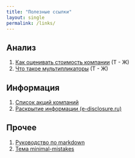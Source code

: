 ```yaml
---
title: "Полезные ссылки"
layout: single
permalink: /links/
---
```


## Анализ

1. [Как оценивать стоимость компании](https://journal.tinkoff.ru/razum/) (Т - Ж)
1. [Что такое мультипликаторы](https://journal.tinkoff.ru/multilplicator/) (Т - Ж)


## Информация

1. [Список акций компаний](https://ru.investing.com/stock-screener)
1. [Раскрытие информации (e-disclosure.ru)](https://www.e-disclosure.ru/)


## Прочее

1. [Руководство по markdown](https://paulradzkov.com/2014/markdown_cheatsheet/)
1. [Тема minimal-mistakes](https://github.com/mmistakes/minimal-mistakes)